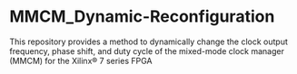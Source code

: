 # MMCM_Dynamic-Reconfiguration
This repository provides a method to dynamically change the clock output frequency, phase shift, and duty cycle of the mixed-mode clock manager (MMCM) for the Xilinx® 7 series FPGA
